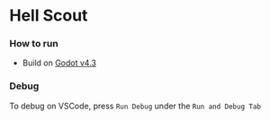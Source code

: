 # Hell Scout

### How to run
 - Build on [Godot v4.3](https://godotengine.org/download/archive/4.3-stable/)


### Debug
To debug on VSCode, press `Run Debug` under the `Run and Debug Tab` 